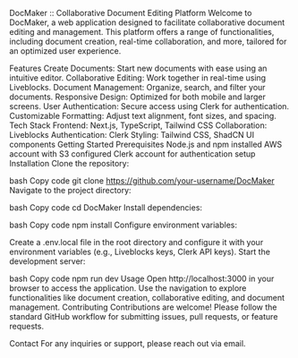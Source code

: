 DocMaker :: Collaborative Document Editing Platform
Welcome to DocMaker, a web application designed to facilitate collaborative document editing and management. This platform offers a range of functionalities, including document creation, real-time collaboration, and more, tailored for an optimized user experience.

Features
Create Documents: Start new documents with ease using an intuitive editor.
Collaborative Editing: Work together in real-time using Liveblocks.
Document Management: Organize, search, and filter your documents.
Responsive Design: Optimized for both mobile and larger screens.
User Authentication: Secure access using Clerk for authentication.
Customizable Formatting: Adjust text alignment, font sizes, and spacing.
Tech Stack
Frontend: Next.js, TypeScript, Tailwind CSS
Collaboration: Liveblocks
Authentication: Clerk
Styling: Tailwind CSS, ShadCN UI components
Getting Started
Prerequisites
Node.js and npm installed
AWS account with S3 configured
Clerk account for authentication setup
Installation
Clone the repository:

bash
Copy code
git clone https://github.com/your-username/DocMaker
Navigate to the project directory:

bash
Copy code
cd DocMaker
Install dependencies:

bash
Copy code
npm install
Configure environment variables:

Create a .env.local file in the root directory and configure it with your environment variables (e.g., Liveblocks keys, Clerk API keys).
Start the development server:

bash
Copy code
npm run dev
Usage
Open http://localhost:3000 in your browser to access the application.
Use the navigation to explore functionalities like document creation, collaborative editing, and document management.
Contributing
Contributions are welcome! Please follow the standard GitHub workflow for submitting issues, pull requests, or feature requests.

Contact
For any inquiries or support, please reach out via email.

